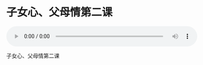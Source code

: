 # 子女心、父母情第二课

<audio style="width: 100%;" preload="false" controls controlslist="nodownload"><source src="http://file.simai.life/audio/mp3/old/24822.mp3" type="audio/mpeg">Your browser does not support the audio element.</audio>


<p>子女心、父母情第二课</p>